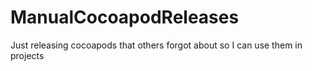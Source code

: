 # ManualCocoapodReleases

Just releasing cocoapods that others forgot about so I can use them in projects
